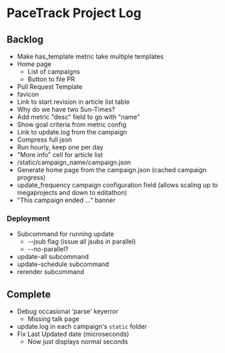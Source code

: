 # PaceTrack Project Log

## Backlog

* Make has_template metric take multiple templates
* Home page
  * List of campaigns
  * Button to file PR
* Pull Request Template
* favicon
* Link to start revision in article list table
* Why do we have two Sun-Times?
* Add metric "desc" field to go with "name"
* Show goal criteria from metric config
* Link to update.log from the campaign
* Compress full json
* Run hourly, keep one per day
* "More info" cell for article list
* /static/campaign_name/campaign.json
* Generate home page from the campaign.json (cached campaign progress)
* update_frequency campaign configuration field (allows scaling up to megaprojects and down to editathon)
* "This campaign ended ..." banner

### Deployment

* Subcommand for running update
  * --jsub flag (issue all jsubs in parallel)
  * --no-parallel?
* update-all subcommand
* update-schedule subcommand
* rerender subcommand



## Complete

* Debug occasional 'parse' keyerror
   * Missing talk page
* update.log in each campaign's `static` folder
* Fix Last Updated date (microseconds)
   * Now just displays normal seconds
